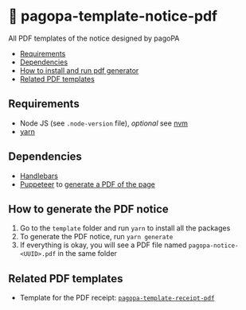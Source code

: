 # 🧾 pagopa-template-notice-pdf

All PDF templates of the notice designed by pagoPA

- [Requirements](#requirements)
- [Dependencies](#dependencies)
- [How to install and run pdf generator](#how-to-install-and-run-pdf-generator)
- [Related PDF templates](#related-PDF-templates)

## Requirements

- Node JS (see `.node-version` file), _optional_ see [nvm](https://github.com/nvm-sh/nvm)
- [yarn](https://yarnpkg.com/)

## Dependencies

- [Handlebars](https://handlebarsjs.com/)
- [Puppeteer](https://www.npmjs.com/package/puppeteer) to [generate a PDF of the page](https://pptr.dev/api/puppeteer.page.pdf)

## How to generate the PDF notice

1. Go to the `template` folder and run `yarn` to install all the packages
2. To generate the PDF notice, run `yarn generate`
3. If everything is okay, you will see a PDF file named `pagopa-notice-<UUID>.pdf` in the same folder

## Related PDF templates

- Template for the PDF receipt: [`pagopa-template-receipt-pdf`](https://github.com/pagopa/pagopa-template-receipt-pdf)
